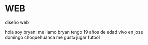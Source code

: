 # WEB
diseño web

hola soy bryan¡
me  llamo bryan tengo 19 años de edad 
vivo en jose domingo choquehuanca
me gusta  jugar futbol
